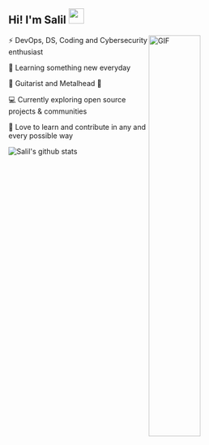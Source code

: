 <!--
**chincholikarsalil/chincholikarsalil** is a ✨ _special_ ✨ repository because its `README.md` (this file) appears on your GitHub profile.
### Hi there 👋
Here are some ideas to get you started:
- 🔭 I’m currently working on 
- 🌱 I’m currently learning ...
- 👯 I’m looking to collaborate on ...
- 🤔 I’m looking for help with ...
- 💬 Ask me about anything, I will be happy to help!
- 📫 How to reach me: ...
- 😄 Pronouns: ...
- ⚡ Fun fact: ...
-->
## Hi! I'm Salil <img src="https://raw.githubusercontent.com/iampavangandhi/iampavangandhi/master/gifs/Hi.gif" width="30px"></h2>

<img align="right" width="45%" alt="GIF" src="https://media.giphy.com/media/H1f1T0tKK4jEfNt6MG/giphy.gif" />

⚡ DevOps, DS, Coding and Cybersecurity enthusiast

🌱 Learning something new everyday

🎸 Guitarist and Metalhead 🤘

💻 Currently exploring open source projects & communities

👯 Love to learn and contribute in any and every possible way

![Salil's github stats](https://github-readme-stats.vercel.app/api?username=chincholikarsalil&show_icons=true&title_color=abd200&icon_color=b7d364&text_color=68b587&bg_color=0a0f0b)
